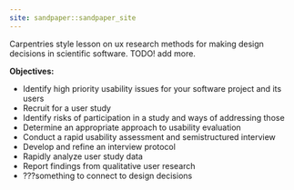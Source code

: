 ```yaml
---
site: sandpaper::sandpaper_site
---
```


Carpentries style lesson on ux research methods for making design decisions in scientific software. TODO! add more.

**Objectives:**
* Identify high priority usability issues for your software project and its users
* Recruit for a user study
* Identify risks of participation in a study and ways of addressing those
* Determine an appropriate approach to usability evaluation
* Conduct a rapid usability assessment and semistructured interview
* Develop and refine an interview protocol
* Rapidly analyze user study data
* Report findings from qualitative user research
* ???something to connect to design decisions
